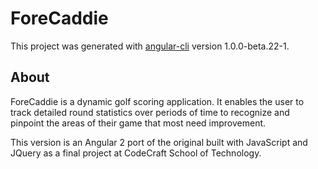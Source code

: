 # ForeCaddie

This project was generated with [angular-cli](https://github.com/angular/angular-cli) version 1.0.0-beta.22-1.

## About

ForeCaddie is a dynamic golf scoring application. It enables the user to track detailed round statistics over periods of time to recognize and pinpoint the areas of their game that most need improvement. 

This version is an Angular 2 port of the original built with JavaScript and JQuery as a final project at CodeCraft School of Technology. 

